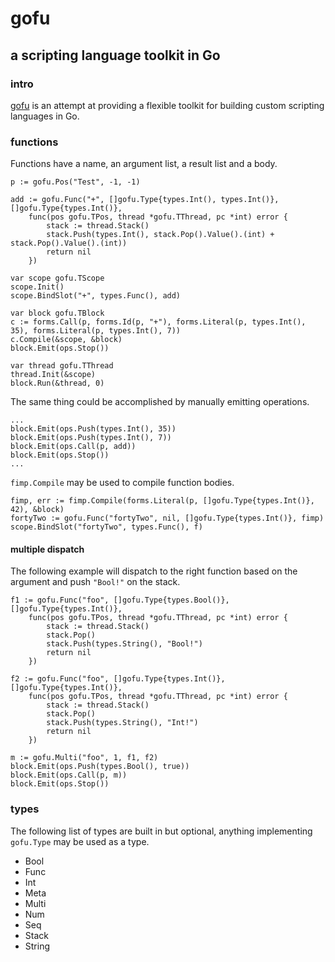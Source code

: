 # gofu
## a scripting language toolkit in Go

### intro
[gofu](https://github.com/codr7/gofu) is an attempt at providing a flexible toolkit for building custom scripting languages in Go.

### functions
Functions have a name, an argument list, a result list and a body.

```
p := gofu.Pos("Test", -1, -1)

add := gofu.Func("+", []gofu.Type{types.Int(), types.Int()}, []gofu.Type{types.Int()},
	func(pos gofu.TPos, thread *gofu.TThread, pc *int) error {
		stack := thread.Stack()
		stack.Push(types.Int(), stack.Pop().Value().(int) + stack.Pop().Value().(int))
		return nil
	})

var scope gofu.TScope	
scope.Init()
scope.BindSlot("+", types.Func(), add)

var block gofu.TBlock	
c := forms.Call(p, forms.Id(p, "+"), forms.Literal(p, types.Int(), 35), forms.Literal(p, types.Int(), 7))
c.Compile(&scope, &block)
block.Emit(ops.Stop())

var thread gofu.TThread
thread.Init(&scope)
block.Run(&thread, 0)
```

The same thing could be accomplished by manually emitting operations.

```
...
block.Emit(ops.Push(types.Int(), 35))
block.Emit(ops.Push(types.Int(), 7))
block.Emit(ops.Call(p, add))
block.Emit(ops.Stop())
...
```

`fimp.Compile` may be used to compile function bodies.

```
fimp, err := fimp.Compile(forms.Literal(p, []gofu.Type{types.Int()}, 42), &block)
fortyTwo := gofu.Func("fortyTwo", nil, []gofu.Type{types.Int()}, fimp)
scope.BindSlot("fortyTwo", types.Func(), f)
```

#### multiple dispatch
The following example will dispatch to the right function based on the argument and push `"Bool!"` on the stack.

```
f1 := gofu.Func("foo", []gofu.Type{types.Bool()}, []gofu.Type{types.Int()},
    func(pos gofu.TPos, thread *gofu.TThread, pc *int) error {
	    stack := thread.Stack()
	    stack.Pop()
	    stack.Push(types.String(), "Bool!")
	    return nil
    })

f2 := gofu.Func("foo", []gofu.Type{types.Int()}, []gofu.Type{types.Int()},
    func(pos gofu.TPos, thread *gofu.TThread, pc *int) error {
	    stack := thread.Stack()
	    stack.Pop()
	    stack.Push(types.String(), "Int!")
	    return nil
    })

m := gofu.Multi("foo", 1, f1, f2)
block.Emit(ops.Push(types.Bool(), true))
block.Emit(ops.Call(p, m))
block.Emit(ops.Stop())	
```

### types
The following list of types are built in but optional, anything implementing `gofu.Type` may be used as a type.

* Bool
* Func
* Int
* Meta
* Multi
* Num
* Seq
* Stack
* String